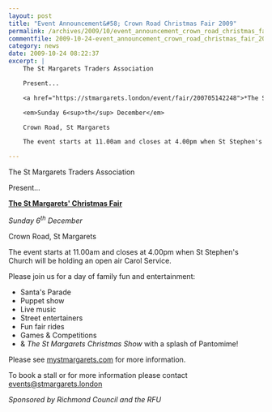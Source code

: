 ```yaml
---
layout: post
title: "Event Announcement&#58; Crown Road Christmas Fair 2009"
permalink: /archives/2009/10/event_announcement_crown_road_christmas_fair_2009.html
commentfile: 2009-10-24-event_announcement_crown_road_christmas_fair_2009
category: news
date: 2009-10-24 08:22:37
excerpt: |    
    The St Margarets Traders Association

    Present...

    <a href="https://stmargarets.london/event/fair/200705142248">*The St Margarets' Christmas Fair*</a>

    <em>Sunday 6<sup>th</sup> December</em>

    Crown Road, St Margarets

    The event starts at 11.00am and closes at 4.00pm when St Stephen's Church will be holding an open air Carol Service.

---
```


The St Margarets Traders Association

Present...

[**The St Margarets' Christmas Fair**](/event/fair/200705142248)

*Sunday 6<sup>th</sup> December*

Crown Road, St Margarets

The event starts at 11.00am and closes at 4.00pm when St Stephen's Church will be holding an open air Carol Service.

Please join us for a day of family fun and entertainment:

-   Santa's Parade
-   Puppet show
-   Live music
-   Street entertainers
-   Fun fair rides
-   Games & Competitions
-   & *The St Margarets Christmas Show* with a splash of Pantomime!

Please see [mystmargarets.com](http://mystmargarets.com/) for more information.

To book a stall or for more information please contact <events@stmargarets.london>

*Sponsored by Richmond Council and the RFU*
